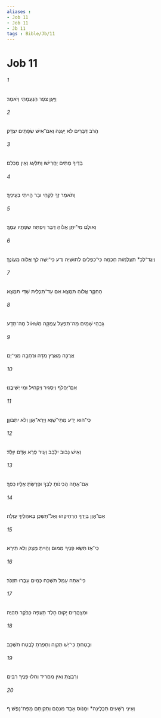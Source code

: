 ```yaml
---
aliases : 
- Job 11
- Job 11
- Jb 11
tags : Bible/Jb/11
---
```


# Job 11

###### 1
וַיַּעַן צֹפַר הַנַּעֲמָתִי וַיֹּאמַר׃
###### 2
הֲרֹב דְּבָרִים לֹא יֵעָנֶה וְאִם־אִישׁ שְׂפָתַיִם יִצְדָּק׃
###### 3
בַּדֶּיךָ מְתִים יַחֲרִישׁו וַתִּלְעַג וְאֵין מַכְלִם׃
###### 4
וַתֹּאמֶר זַךְ לִקְחִי וּבַר הָיִיתִי בְעֵינֶיךָ׃
###### 5
וְאוּלָם מִי־יִתֵּן אֱלֹוהַּ דַּבֵּר וְיִפְתַּח שְׂפָתָיו עִמָּךְ׃
###### 6
וְיַגֶּד־לְכָ* תַּעֲלֻמֹות חָכְמָה כִּי־כִפְלַיִם לְתוּשִׁיָּה וְדַע כִּי־יַשֶּׁה לְךָ אֱלֹוהַ מֵעֲוֹנֶךָ׃
###### 7
הַחֵקֶר אֱלֹוהַ תִּמְצָא אִם עַד־תַּכְלִית שַׁדַּי תִּמְצָא׃
###### 8
גָּבְהֵי שָׁמַיִם מַה־תִּפְעָל עֲמֻקָּה מִשְּׁאֹול מַה־תֵּדָע׃
###### 9
אֲרֻכָּה מֵאֶרֶץ מִדָּהּ וּרְחָבָה מִנִּי־יָם׃
###### 10
אִם־יַחֲלֹף וְיַסְגִּיר וְיַקְהִיל וּמִי יְשִׁיבֶנּוּ׃
###### 11
כִּי־הוּא יָדַע מְתֵי־שָׁוְא וַיַּרְא־אָוֶן וְלֹא יִתְבֹּוןָן׃
###### 12
וְאִישׁ נָבוּב יִלָּבֵב וְעַיִר פֶּרֶא אָדָם יִוָּלֵד׃
###### 13
אִם־אַתָּה הֲכִינֹותָ לִבֶּךָ וּפָרַשְׂתָּ אֵלָיו כַּפֶּךָ׃
###### 14
אִם־אָוֶן בְּיָדְךָ הַרְחִיקֵהוּ וְאַל־תַּשְׁכֵּן בְּאֹהָלֶיךָ עַוְלָה׃
###### 15
כִּי־אָז תִּשָּׂא פָנֶיךָ מִמּוּם וְהָיִיתָ מֻצָק וְלֹא תִירָא׃
###### 16
כִּי־אַתָּה עָמָל תִּשְׁכָּח כְּמַיִם עָבְרוּ תִזְכֹּר׃
###### 17
וּמִצָּהֳרַיִם יָקוּם חָלֶד תָּעֻפָה כַּבֹּקֶר תִּהְיֶה׃
###### 18
וּבָטַחְתָּ כִּי־יֵשׁ תִּקְוָה וְחָפַרְתָּ לָבֶטַח תִּשְׁכָּב׃
###### 19
וְרָבַצְתָּ וְאֵין מַחֲרִיד וְחִלּוּ פָנֶיךָ רַבִּים׃
###### 20
וְעֵינֵי רְשָׁעִים תִּכְלֶינָה* וּמָנֹוס אָבַד מִנְהֶם וְתִקְוָתָם מַפַּח־נָפֶשׁ׃ ף
